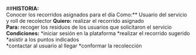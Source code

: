 ##**HISTORIA:**  
Conocer los recorridos asignados para el día
Como:** Usuario del servicio  y roll de recolector
**Quiero:** realizar el recorrido asignado  
**Para:** recoger los residuos de los usuarios que solicitaron el servicio  
**Condiciones:** 
*iniciar sesión en la plataforma
*realizar el recorrido sugerido 
*asistir a los puntos indicados  
*contactar al usuario al llegar
*conformar la recolección